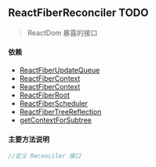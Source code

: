 ## <span id="reactfiberreconciler">ReactFiberReconciler TODO</span>
> ReactDom 暴露的接口

#### 依赖
* [ReactFiberUpdateQueue](#reactfiberupdatequeue)
* [ReactFiberContext](#reactfiberupdatequeue)
* [ReactFiberContext](#reactfibercontext)
* [ReactFiberRoot](#reactfiberroot)
* [ReactFiberScheduler](#reactfiberscheduler)
* [ReactFiberTreeReflection](#reactfibertreereflection)
* [getContextForSubtree](#getcontextforsubtree)



#### 主要方法说明
```javascript
//定义 Reconciler 接口

```
